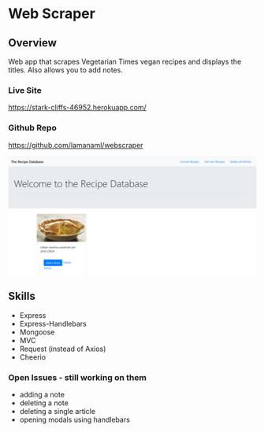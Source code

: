 # Web Scraper

## Overview
Web app that scrapes Vegetarian Times vegan recipes and displays the titles.  Also allows you to add notes.


### Live Site
https://stark-cliffs-46952.herokuapp.com/

### Github Repo
https://github.com/lamanaml/webscraper

![Screenshot](public/images/webscraper.png)

## Skills
* Express
* Express-Handlebars
* Mongoose
* MVC
* Request (instead of Axios)
* Cheerio

### Open Issues - still working on them
* adding a note
* deleting a note
* deleting a single article
* opening modals using handlebars

